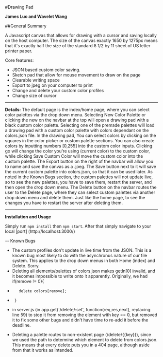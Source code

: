 #Drawing Pad

**James Luo and Wavelet Wang**

##General Summary

A Javascript canvas that allows for drawing with a cursor and saving locally on the host computer. The size of the canvas exactly 1650 by 1275px means that it's exactly half the size of the standard 8 1/2 by 11 sheet of US letter printer paper.

Core features:

 * JSON based custom color saving.
 * Sketch pad that allow for mouse movement to draw on the page
 * Clearable writing space
 * Export to jpeg on your computer to print
 * Change and delete your custom color profiles
 * Change size of cursor

---
**Details:**
The default page is the index/home page, where you can select color palettes via the drop down menu. Selecting New Color Palette or clicking the new on the navbar at the top will open a drawing pad with a black custom color palette. Selecting one of the premade palettes will load a drawing pad with a custom color palette with colors dependant on the colors.json file. In the drawing pad, You can select colors by clicking on the squares in the color picker or custom palette sections. You can also create colors by inputting numbers [0,255] into the custom color inputs. Clicking go will change the color you're using (current color) to the custom color, while clicking Save Custom Color will move the custom color into the custom palette. The Export button on the right of the navbar will allow you to name and save the canvas as a .jpeg. The Save button next to it will save the current custom palette into colors.json, so that it can be used later. As noted in the Known Bugs section, the custom palettes will not update live, so to see the new palettes, you have to save them, restart the server, and then open the drop down menu. The Delete button on the navbar routes the user to the Delete page, where they can select custom palettes via another drop down menu and delete them. Just like the home page, to see the changes you have to restart the server after deleting them. 

---
**Installation and Usage**

Simply run `npm install` then `npm start`. After that simply navigate to your local [port] (http://localhost:3000/)

--
Known Bugs

  *  The custom profiles don't update in live time from the JSON. This is a known bug most likely to do with the asynchronus nature of our file system. This applies to the drop down menus in both Home (index) and Delete. Sorry.
  *  Deleting all elements/palettes of colors.json makes getIn[0] invalid, and it becomes impossible to write onto it apparently. Originally, we had 
       if(remove != 0){
+        delete colors[remove];
+      }
+ in server.js (in  app.get('/delete/:set', function(req,res,next), replacing line 59) to stop it from removing the element with key == 0, but removed it to fix some other bugs and didn't have time to re-add it before the deadline.  
 *   Deleting a palette routes to non-existent page (/delete/{{key}}), since we used the path to determine which element to delete from colors.json. This means that every delete puts you in a 404 page, although aside from that it works as intended. 
